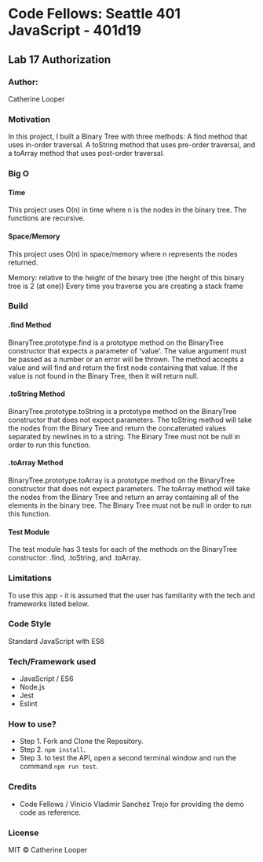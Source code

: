 # Code Fellows: Seattle 401 JavaScript - 401d19

##  Lab 17 Authorization

### Author:
 Catherine Looper

### Motivation

In this project, I built a Binary Tree with three methods: A find method that uses in-order traversal. A toString method that uses pre-order traversal, and a toArray method that uses post-order traversal. 

### Big O

#### Time

This project uses O(n) in time where n is the nodes in the binary tree. The functions are recursive.

#### Space/Memory

This project uses O(n) in space/memory where n represents the nodes returned. 
 
Memory: relative to the height of the binary tree (the height of this binary tree is 2 (at one)) Every time you traverse you are creating a stack frame

### Build

#### .find Method

BinaryTree.prototype.find is a prototype method on the BinaryTree constructor that expects a parameter of 'value'. The value argument must be passed as a number or an error will be thrown. The method accepts a value and will find and return the first node containing that value. If the value is not found in the Binary Tree, then it will return null.

#### .toString Method

BinaryTree.prototype.toString is a prototype method on the BinaryTree constructor that does not expect parameters. The toString method will take the nodes from the Binary Tree and return the concatenated values separated by newlines in to a string. The Binary Tree must not be null in order to run this function.

#### .toArray Method

BinaryTree.prototype.toArray is a prototype method on the BinaryTree constructor that does not expect parameters. The toArray method will take the nodes from the Binary Tree and return an array containing all of the elements in the binary tree. The Binary Tree must not be null in order to run this function. 

#### Test Module

The test module has 3 tests for each of the methods on the BinaryTree constructor: .find, .toString, and .toArray.


### Limitations

To use this app - it is assumed that the user has familiarity with the tech and frameworks listed below. 

### Code Style

Standard JavaScript with ES6

### Tech/Framework used

* JavaScript / ES6
* Node.js
* Jest
* Eslint

### How to use?

* Step 1. Fork and Clone the Repository.
* Step 2. `npm install`.
* Step 3. to test the API, open a second terminal window and run the command `npm run test`.

### Credits

* Code Fellows / Vinicio Vladimir Sanchez Trejo for providing the demo code as reference.

### License

MIT © Catherine Looper